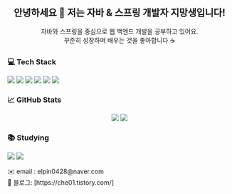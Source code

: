<!-- 이름 / 인사말 -->
<h2 align="center">안녕하세요 👋 저는 자바 & 스프링 개발자 지망생입니다!</h2>

<!-- 간단한 소개 -->
<p align="center">
  자바와 스프링을 중심으로 웹 백엔드 개발을 공부하고 있어요. <br>
  꾸준히 성장하며 배우는 것을 좋아합니다 ☕️
</p>

<!-- 기술 스택 -->
<h3>💻 Tech Stack</h3>
<p>
  <img src="https://img.shields.io/badge/Java-007396?style=flat&logo=java&logoColor=white"/>
  <img src="https://img.shields.io/badge/Spring-6DB33F?style=flat&logo=spring&logoColor=white"/>
  <img src="https://img.shields.io/badge/Spring Boot-6DB33F?style=flat&logo=springboot&logoColor=white"/>
  <img src="https://img.shields.io/badge/Git-F05032?style=flat&logo=git&logoColor=white"/>
  <img src="https://img.shields.io/badge/GitHub-181717?style=flat&logo=github&logoColor=white"/>
  <img src="https://img.shields.io/badge/MySQL-4479A1?style=flat&logo=mysql&logoColor=white"/>
</p>

<!-- 깃허브 통계 -->
<h3>📈 GitHub Stats</h3>
<p align="center">
  <img src="https://github-readme-stats.vercel.app/api?username=YOUR_GITHUB_ID&show_icons=true&theme=tokyonight"/>
  <img src="https://github-readme-stats.vercel.app/api/top-langs/?username=YOUR_GITHUB_ID&layout=compact&theme=tokyonight"/>
</p>

<!-- 배울 예정 -->
<h3>📚 Studying</h3>
<p>
  <img src="https://img.shields.io/badge/JPA-59666C?style=flat&logo=hibernate&logoColor=white"/>
  <img src="https://img.shields.io/badge/AWS-232F3E?style=flat&logo=amazonaws&logoColor=white"/>
</p>

<p>
  ✉️ email : elpin0428@naver.com <br>
  💬 블로그: [https://che01.tistory.com/]
</p>

